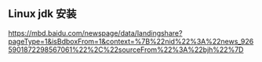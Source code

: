 ## Linux jdk 安装

https://mbd.baidu.com/newspage/data/landingshare?pageType=1&isBdboxFrom=1&context=%7B%22nid%22%3A%22news_9265901872298567061%22%2C%22sourceFrom%22%3A%22bjh%22%7D